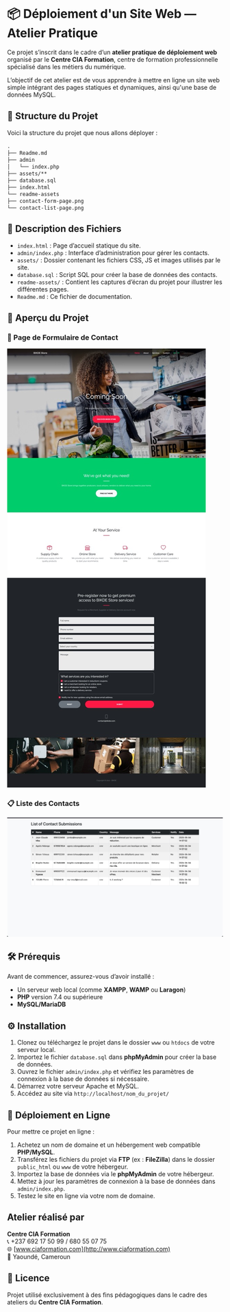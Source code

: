 # 📦 Déploiement d'un Site Web — Atelier Pratique

Ce projet s’inscrit dans le cadre d’un **atelier pratique de déploiement web** organisé par le **Centre CIA Formation**, centre de formation professionnelle spécialisé dans les métiers du numérique.  

L’objectif de cet atelier est de vous apprendre à mettre en ligne un site web simple intégrant des pages statiques et dynamiques, ainsi qu'une base de données MySQL.

## 📁 Structure du Projet

Voici la structure du projet que nous allons déployer :

```
.
├── Readme.md
├── admin
│   └── index.php
├── assets/**
├── database.sql
├── index.html
└── readme-assets
├── contact-form-page.png
└── contact-list-page.png

```

## 📖 Description des Fichiers

- `index.html` : Page d’accueil statique du site.
- `admin/index.php` : Interface d’administration pour gérer les contacts.
- `assets/` : Dossier contenant les fichiers CSS, JS et images utilisés par le site.
- `database.sql` : Script SQL pour créer la base de données des contacts.
- `readme-assets/` : Contient les captures d’écran du projet pour illustrer les différentes pages.
- `Readme.md` : Ce fichier de documentation.

## 📸 Aperçu du Projet

### 📄 Page de Formulaire de Contact

![Formulaire de contact](readme-assets/contact-form-page.jpeg)


### 📋 Liste des Contacts

![Liste des contacts](readme-assets/contact-list-page.jpeg)


## 🛠️ Prérequis

Avant de commencer, assurez-vous d’avoir installé :

- Un serveur web local (comme **XAMPP**, **WAMP** ou **Laragon**)
- **PHP** version 7.4 ou supérieure
- **MySQL/MariaDB**

## ⚙️ Installation

1. Clonez ou téléchargez le projet dans le dossier `www` ou `htdocs` de votre serveur local.
2. Importez le fichier `database.sql` dans **phpMyAdmin** pour créer la base de données.
3. Ouvrez le fichier `admin/index.php` et vérifiez les paramètres de connexion à la base de données si nécessaire.
4. Démarrez votre serveur Apache et MySQL.
5. Accédez au site via `http://localhost/nom_du_projet/`

## 🚀 Déploiement en Ligne

Pour mettre ce projet en ligne :

1. Achetez un nom de domaine et un hébergement web compatible **PHP/MySQL**.
2. Transférez les fichiers du projet via **FTP** (ex : **FileZilla**) dans le dossier `public_html` ou `www` de votre hébergeur.
3. Importez la base de données via le **phpMyAdmin** de votre hébergeur.
4. Mettez à jour les paramètres de connexion à la base de données dans `admin/index.php`.
5. Testez le site en ligne via votre nom de domaine.


## Atelier réalisé par

**Centre CIA Formation**  
📞 +237 692 17 50 99 / 680 55 07 75  
🌐 [www.ciaformation.com](http://www.ciaformation.com)  
📍 Yaoundé, Cameroun  

## 📜 Licence

Projet utilisé exclusivement à des fins pédagogiques dans le cadre des ateliers du **Centre CIA Formation**.
